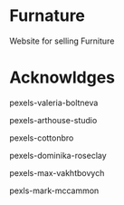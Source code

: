 # Furnature
Website for selling Furniture 
# Acknowldges
pexels-valeria-boltneva

pexels-arthouse-studio

pexels-cottonbro

pexels-dominika-roseclay

pexels-max-vakhtbovych

pexls-mark-mccammon
